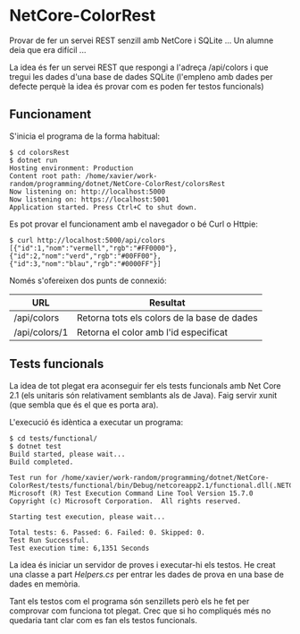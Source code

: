 # NetCore-ColorRest
Provar de fer un servei REST senzill amb NetCore i SQLite ... Un alumne deia que era difícil ...

La idea és fer un servei REST que respongi a l'adreça /api/colors i que tregui les dades d'una base 
de dades SQLite (l'empleno amb dades per defecte perquè la idea és provar com es poden fer testos
funcionals)

Funcionament
---------------------
S'inicia el programa de la forma habitual:

    $ cd colorsRest
    $ dotnet run
    Hosting environment: Production
    Content root path: /home/xavier/work-random/programming/dotnet/NetCore-ColorRest/colorsRest
    Now listening on: http://localhost:5000
    Now listening on: https://localhost:5001
    Application started. Press Ctrl+C to shut down.

Es pot provar el funcionament amb el navegador o bé Curl o Httpie:

    $ curl http://localhost:5000/api/colors
    [{"id":1,"nom":"vermell","rgb":"#FF0000"},{"id":2,"nom":"verd","rgb":"#00FF00"},{"id":3,"nom":"blau","rgb":"#0000FF"}]

Només s'ofereixen dos punts de connexió: 

| URL           | Resultat                                    |
| ------------- | ------------------------------------------- |
| /api/colors   | Retorna tots els colors de la base de dades |
| /api/colors/1 | Retorna el color amb l'id especificat       |


Tests funcionals
--------------------------
La idea de tot plegat era aconseguir fer els tests funcionals amb Net Core 2.1 (els unitaris són relativament semblants als de
Java). Faig servir xunit (que sembla que és el que es porta ara).

L'execució és idèntica a executar un programa: 

    $ cd tests/functional/
    $ dotnet test
    Build started, please wait...
    Build completed.

    Test run for /home/xavier/work-random/programming/dotnet/NetCore-ColorRest/tests/functional/bin/Debug/netcoreapp2.1/functional.dll(.NETCoreApp,Version=v2.1)
    Microsoft (R) Test Execution Command Line Tool Version 15.7.0
    Copyright (c) Microsoft Corporation.  All rights reserved.

    Starting test execution, please wait...

    Total tests: 6. Passed: 6. Failed: 0. Skipped: 0.
    Test Run Successful.
    Test execution time: 6,1351 Seconds

La idea és iniciar un servidor de proves 
i executar-hi els testos. He creat una classe a part *Helpers.cs* per entrar les dades de prova en una base de
dades en memòria.

Tant els testos com el programa són senzillets però els he fet per comprovar com funciona tot plegat. Crec que si ho 
compliqués més no quedaria tant clar com es fan els testos funcionals.


    
